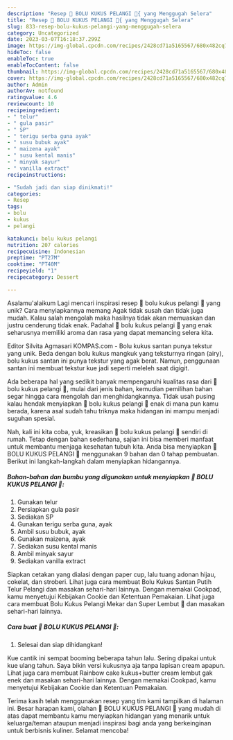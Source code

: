 ```yaml
---
description: "Resep 🌈 BOLU KUKUS PELANGI 🌈{ yang Menggugah Selera"
title: "Resep 🌈 BOLU KUKUS PELANGI 🌈{ yang Menggugah Selera"
slug: 833-resep-bolu-kukus-pelangi-yang-menggugah-selera
category: Uncategorized
date: 2023-03-07T16:18:37.299Z
image: https://img-global.cpcdn.com/recipes/2428cd71a5165567/680x482cq70/bolu-kukus-pelangi-foto-resep-utama.jpg
hideToc: false
enableToc: true
enableTocContent: false
thumbnail: https://img-global.cpcdn.com/recipes/2428cd71a5165567/680x482cq70/bolu-kukus-pelangi-foto-resep-utama.jpg
cover: https://img-global.cpcdn.com/recipes/2428cd71a5165567/680x482cq70/bolu-kukus-pelangi-foto-resep-utama.jpg
author: Admin
authorAv: notfound
ratingvalue: 4.6
reviewcount: 10
recipeingredient:
- " telur"
- " gula pasir"
- " SP"
- " terigu serba guna ayak"
- " susu bubuk ayak"
- " maizena ayak"
- " susu kental manis"
- " minyak sayur"
- " vanilla extract"
recipeinstructions:

- "Sudah jadi dan siap dinikmati!"
categories:
- Resep
tags:
- bolu
- kukus
- pelangi

katakunci: bolu kukus pelangi 
nutrition: 207 calories
recipecuisine: Indonesian
preptime: "PT27M"
cooktime: "PT40M"
recipeyield: "1"
recipecategory: Dessert

---
```



Asalamu'alaikum Lagi mencari inspirasi resep 🌈 bolu kukus pelangi 🌈 yang unik? Cara menyiapkannya memang Agak tidak susah dan tidak juga mudah. Kalau salah mengolah maka hasilnya tidak akan memuaskan dan justru cenderung tidak enak. Padahal 🌈 bolu kukus pelangi 🌈 yang enak seharusnya memiliki aroma dan rasa yang dapat memancing selera kita.


Editor Silvita Agmasari KOMPAS.com - Bolu kukus santan punya tekstur yang unik. Beda dengan bolu kukus mangkuk yang teksturnya ringan (airy), bolu kukus santan ini punya tekstur yang agak berat. Namun, penggunaan santan ini membuat tekstur kue jadi seperti meleleh saat digigit.

Ada beberapa hal yang sedikit banyak mempengaruhi kualitas rasa dari 🌈 bolu kukus pelangi 🌈, mulai dari jenis bahan, kemudian pemilihan bahan segar hingga cara mengolah dan menghidangkannya. Tidak usah pusing kalau hendak menyiapkan 🌈 bolu kukus pelangi 🌈 enak di mana pun kamu berada, karena asal sudah tahu triknya maka hidangan ini mampu menjadi suguhan spesial.


Nah, kali ini kita coba, yuk, kreasikan 🌈 bolu kukus pelangi 🌈 sendiri di rumah. Tetap dengan bahan sederhana, sajian ini bisa memberi manfaat untuk membantu menjaga kesehatan tubuh kita. Anda bisa menyiapkan 🌈 BOLU KUKUS PELANGI 🌈 menggunakan 9 bahan dan 0 tahap pembuatan. Berikut ini langkah-langkah dalam menyiapkan hidangannya.

<!--inarticleads1-->

##### Bahan-bahan dan bumbu yang digunakan untuk menyiapkan 🌈 BOLU KUKUS PELANGI 🌈:

1. Gunakan  telur
1. Persiapkan  gula pasir
1. Sediakan  SP
1. Gunakan  terigu serba guna, ayak
1. Ambil  susu bubuk, ayak
1. Gunakan  maizena, ayak
1. Sediakan  susu kental manis
1. Ambil  minyak sayur
1. Sediakan  vanilla extract


Siapkan cetakan yang dialasi dengan paper cup, lalu tuang adonan hijau, cokelat, dan stroberi. Lihat juga cara membuat Bolu Kukus Santan Putih Telur Pelangi dan masakan sehari-hari lainnya. Dengan memakai Cookpad, kamu menyetujui Kebijakan Cookie dan Ketentuan Pemakaian. Lihat juga cara membuat Bolu Kukus Pelangi Mekar dan Super Lembut 🌈 dan masakan sehari-hari lainnya. 

<!--inarticleads2-->

##### Cara buat 🌈 BOLU KUKUS PELANGI 🌈:


1. Selesai dan siap dihidangkan!

Kue cantik ini sempat booming beberapa tahun lalu. Sering dipakai untuk kue ulang tahun. Saya bikin versi kukusnya aja tanpa lapisan cream apapun. Lihat juga cara membuat Rainbow cake kukus+butter cream lembut gak enek dan masakan sehari-hari lainnya. Dengan memakai Cookpad, kamu menyetujui Kebijakan Cookie dan Ketentuan Pemakaian. 

Terima kasih telah menggunakan resep yang tim kami tampilkan di halaman ini. Besar harapan kami, olahan 🌈 BOLU KUKUS PELANGI 🌈 yang mudah di atas dapat membantu kamu menyiapkan hidangan yang menarik untuk keluarga/teman ataupun menjadi inspirasi bagi anda yang berkeinginan untuk berbisnis kuliner. Selamat mencoba!
